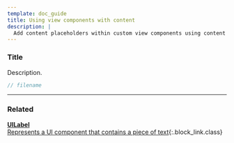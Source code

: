 ```yaml
---
template: doc_guide
title: Using view components with content
description: |
  Add content placeholders within custom view components using content bindings.
---
```


<section>

### Title

Description.

</section>

```typescript
// filename
```

---

<footer>

### Related

[**UILabel**<br>Represents a UI component that contains a piece of text](/docs/ref/UILabel){:.block_link.class}

</footer>
